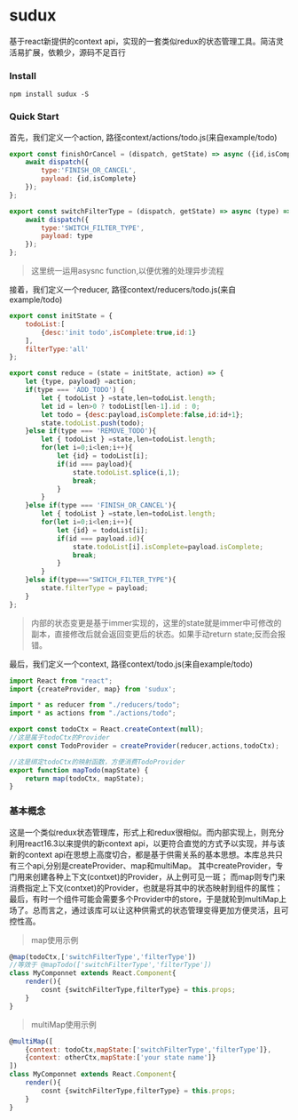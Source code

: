 # sudux
基于react新提供的context api，实现的一套类似redux的状态管理工具。简洁灵活易扩展，依赖少，源码不足百行

### Install
```shell
npm install sudux -S
```
### Quick Start
首先，我们定义一个action, 路径context/actions/todo.js(来自example/todo)
```javascript
export const finishOrCancel = (dispatch, getState) => async ({id,isComplete}) => {
	await dispatch({
		type:'FINISH_OR_CANCEL',
		payload: {id,isComplete}
	});
};

export const switchFilterType = (dispatch, getState) => async (type) => {
	await dispatch({
		type:'SWITCH_FILTER_TYPE',
		payload: type
	});
};
```
> 这里统一运用asysnc function,以便优雅的处理异步流程

接着，我们定义一个reducer, 路径context/reducers/todo.js(来自example/todo)
```javascript
export const initState = {
	todoList:[
		{desc:'init todo',isComplete:true,id:1}
	],
	filterType:'all'
};

export const reduce = (state = initState, action) => {
	let {type, payload} =action;
	if(type === 'ADD_TODO') {
		let { todoList } =state,len=todoList.length;
		let id = len>0 ? todoList[len-1].id : 0;
		let todo = {desc:payload,isComplete:false,id:id+1};
		state.todoList.push(todo);
	}else if(type === 'REMOVE_TODO'){
		let { todoList } =state,len=todoList.length;
		for(let i=0;i<len;i++){
			let {id} = todoList[i];
			if(id === payload){
				state.todoList.splice(i,1);
				break;
			}
		}
	}else if(type === 'FINISH_OR_CANCEL'){
		let { todoList } =state,len=todoList.length;
		for(let i=0;i<len;i++){
			let {id} = todoList[i];
			if(id === payload.id){
				state.todoList[i].isComplete=payload.isComplete;
				break;
			}
		}
	}else if(type==="SWITCH_FILTER_TYPE"){
		state.filterType = payload;
	}
};
```
>内部的状态变更是基于immer实现的，这里的state就是immer中可修改的副本，直接修改后就会返回变更后的状态。如果手动return state;反而会报错。

最后，我们定义一个context, 路径context/todo.js(来自example/todo)
```javascript
import React from "react";
import {createProvider, map} from 'sudux';

import * as reducer from "./reducers/todo";
import * as actions from "./actions/todo";

export const todoCtx = React.createContext(null);
//这是属于todoCtx的Provider
export const TodoProvider = createProvider(reducer,actions,todoCtx);

//这是绑定todoCtx的映射函数，方便消费TodoProvider
export function mapTodo(mapState) {
	return map(todoCtx, mapState);
}
```

### 基本概念
这是一个类似redux状态管理库，形式上和redux很相似。而内部实现上，则充分利用react16.3以来提供的新context api，以更符合直觉的方式予以实现，并与该新的context api在思想上高度切合，都是基于供需关系的基本思想。本库总共只有三个api,分别是createProvider、map和multiMap。
其中createProvider，专门用来创建各种上下文(contxet)的Provider，从上例可见一斑；
而map则专门来消费指定上下文(contxet)的Provider，也就是将其中的状态映射到组件的属性；
最后，有时一个组件可能会需要多个Provider中的store，于是就轮到multiMap上场了。总而言之，通过该库可以让这种供需式的状态管理变得更加方便灵活，且可控性高。

>map使用示例
```javascript
@map(todoCtx,['switchFilterType','filterType'])
//等效于 @mapTodo(['switchFilterType','filterType'])
class MyComponnet extends React.Component{
    render(){
        cosnt {switchFilterType,filterType} = this.props;
    }
}
```

>multiMap使用示例
```javascript
@multiMap([
	{context: todoCtx,mapState:['switchFilterType','filterType']},
	{context: otherCtx,mapState:['your state name']}
])
class MyComponnet extends React.Component{
    render(){
        cosnt {switchFilterType,filterType} = this.props;
    }
}
```
